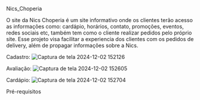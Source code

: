 Nics_Choperia

O site da Nics Choperia é um site informativo onde os clientes terão acesso as informações como: cardápio, horários, contato, promoções, eventos, redes sociais etc,
também tem como o cliente realizar pedidos pelo próprio site. Esse projeto visa facilitar a experiencia dos clientes com os pedidos de delivery, além de propagar informações sobre a Nics.

Cadastro:
![Captura de tela 2024-12-02 152126](https://github.com/user-attachments/assets/e8489a5b-f8b9-47fb-87bd-7077e5616a70)

Avaliação: 
![Captura de tela 2024-12-02 152605](https://github.com/user-attachments/assets/c034f4e0-7090-443e-a9a7-891f609d3c7b)

Cardápio:
![Captura de tela 2024-12-02 152704](https://github.com/user-attachments/assets/2b606f53-de1c-43df-a731-96c3840606a1)
 
 Pré-requisitos
 
